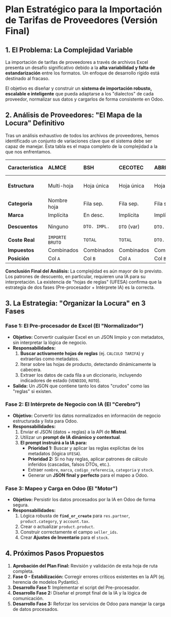 # Plan Estratégico para la Importación de Tarifas de Proveedores (Versión Final)

## 1. El Problema: La Complejidad Variable

La importación de tarifas de proveedores a través de archivos Excel presenta un desafío significativo debido a la **alta variabilidad y falta de estandarización** entre los formatos. Un enfoque de desarrollo rígido está destinado al fracaso.

El objetivo es diseñar y construir un **sistema de importación robusto, escalable e inteligente** que pueda adaptarse a los "dialectos" de cada proveedor, normalizar sus datos y cargarlos de forma consistente en Odoo.

## 2. Análisis de Proveedores: "El Mapa de la Locura" Definitivo

Tras un análisis exhaustivo de todos los archivos de proveedores, hemos identificado un conjunto de variaciones clave que el sistema debe ser capaz de manejar. Esta tabla es el mapa completo de la complejidad a la que nos enfrentamos.

| Característica | **ALMCE** | **BSH** | **CECOTEC** | **ABRILA** | **EAS-JOHNSON** | **ELECTRODIRECTO** | **MIELECTRO** | **ORBEGOZO** | **NEVIR** | **UFESA** | **VITROKITCHEN** | **JATA** |
| :--- | :--- | :--- | :--- | :--- | :--- | :--- | :--- | :--- | :--- | :--- | :--- | :--- |
| **Estructura** | Multi-hoja | Hoja única | Hoja única | Hoja única | Hoja única | Hoja única | Hoja única + Flag `VENDIDO` | Hoja única + `VENDIDO` + `ROTO` | Hoja única + `VENDIDO` | **Multi-hoja + Hoja de Reglas** | Hoja única | **Hoja única + `VENDIDO`** |
| **Categoría** | Nombre hoja | Fila sep. | Fila sep. | Fila sep. | Fila sep. | Fila sep. | Fila sep. | Fila sep. | Fila sep. | Fila sep. | Fila sep. | **Fila sep.** |
| **Marca** | Implícita | En desc. | Implícita | Implícita | En desc. | En desc. | En desc. | Implícita | Implícita | Implícita | **Implícita** | **Implícita** |
| **Descuentos** | Ninguno | `DTO. IMPL.` | `DTO` (var) | `DTO.` (final) | `DTO (%)` + `OTROS` | Ninguno | Lógica Ambigüa | **¡Cascada (4 DTOs)!** | **"Falso DTO"** | **Cascada %** | **Coste en col. DTO** | **"Falso DTO"** |
| **Coste Real** | `IMPORTE BRUTO` | `TOTAL` | `TOTAL` | `DTO.` | `Bruto - DTOs` | `IMPORTE BRUTO` | Incierto | `Bruto - Suma(DTOs)` | `DTO.` | `Bruto - DTOs %` | **Última col. `DTO.`** | **`DTO.`** |
| **Impuestos** | Combinados | Combinados | Combinados | Combinados | Combinados | **Desglosados** | Combinados | Combinados | Combinados | Combinados | Combinados | **Combinados** |
| **Posición** | Col `A` | Col `B` | Col `A` | Col `B` | Col `B` | Col `B` | Col `B` | Col `A` | Col `B` | Col `B` | Col `B` | **Col `A`** |

**Conclusión Final del Análisis:** La complejidad es aún mayor de lo previsto. Los patrones de descuento, en particular, requieren una IA para su interpretación. La existencia de "hojas de reglas" (UFESA) confirma que la estrategia de dos fases (Pre-procesador + Intérprete IA) es la correcta.

## 3. La Estrategia: "Organizar la Locura" en 3 Fases

### Fase 1: El Pre-procesador de Excel (El "Normalizador")

- **Objetivo:** Convertir cualquier Excel en un JSON limpio y con metadatos, sin interpretar la lógica de negocio.
- **Responsabilidades:**
    1.  **Buscar activamente hojas de reglas** (ej. `CALCULO TARIFA`) y extraerlas como metadatos.
    2.  Iterar sobre las hojas de producto, detectando dinámicamente la cabecera.
    3.  Extraer los datos de cada fila a un diccionario, incluyendo indicadores de estado (`VENDIDO`, `ROTO`).
- **Salida:** Un JSON que contiene tanto los datos "crudos" como las "reglas" si existen.

### Fase 2: El Intérprete de Negocio con IA (El "Cerebro")

- **Objetivo:** Convertir los datos normalizados en información de negocio estructurada y lista para Odoo.
- **Responsabilidades:**
    1.  Enviar el JSON (datos + reglas) a la API de **Mistral**.
    2.  Utilizar un **prompt de IA dinámico y contextual**.
    3.  **El prompt instruirá a la IA para:**
        -   **Prioridad 1:** Buscar y aplicar las reglas explícitas de los metadatos (lógica `UFESA`).
        -   **Prioridad 2:** Si no hay reglas, aplicar patrones de cálculo inferidos (cascadas, falsos DTOs, etc.).
        -   Extraer `nombre`, `marca`, `codigo_referencia`, `categoria` y `stock`.
        -   Generar un **JSON final y perfecto** para el mapeo a Odoo.

### Fase 3: Mapeo y Carga en Odoo (El "Motor")

- **Objetivo:** Persistir los datos procesados por la IA en Odoo de forma segura.
- **Responsabilidades:**
    1.  Lógica robusta de **`find_or_create`** para `res.partner`, `product.category`, y `account.tax`.
    2.  Crear o actualizar `product.product`.
    3.  Construir correctamente el campo `seller_ids`.
    4.  Crear **Ajustes de Inventario** para el `stock`.

## 4. Próximos Pasos Propuestos

1.  **Aprobación del Plan Final:** Revisión y validación de esta hoja de ruta completa.
2.  **Fase 0 - Estabilización:** Corregir errores críticos existentes en la API (ej. herencia de modelos Pydantic).
3.  **Desarrollo Fase 1:** Implementar el script del Pre-procesador.
4.  **Desarrollo Fase 2:** Diseñar el prompt final de la IA y la lógica de comunicación.
5.  **Desarrollo Fase 3:** Reforzar los servicios de Odoo para manejar la carga de datos procesados.